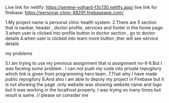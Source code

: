 Live link for netlify: https://serene-volhard-f3c130.netlify.app/
live link for firebase: https://personal-clinic-88291.firebaseapp.com/


1.My project name is personal clinic health system. 2.There are 5 section that is navbar, header , doctor profile, services and footer in the home page. 3.when user is clicked into profile button in doctor section , go to doctor details 4.when user is clicked into learn more button ,ther will see service details

my problems

5.I am trying to use my previous assignment that is assignment no-9 6.But I was faceing some problem . I can not push my code into private repogitory which link is given from programming hero team. 7.That why I have made public repogitory 8.And also I am able to depoly my project in Firebase but it is not showing the page .only website was showing website name and logo but it was working in  the localhost properly. I was trying so many times but result is same. // please sir consider me

